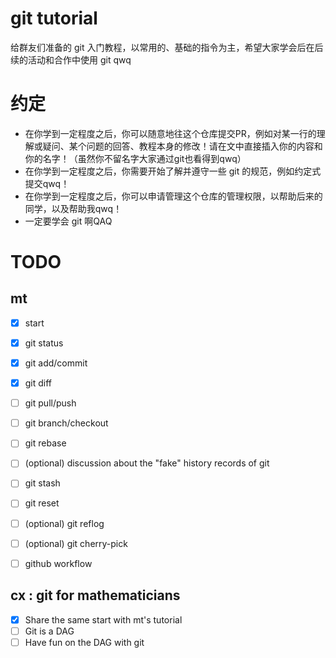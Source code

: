 # git tutorial

给群友们准备的 git 入门教程，以常用的、基础的指令为主，希望大家学会后在后续的活动和合作中使用 git qwq

# 约定

- 在你学到一定程度之后，你可以随意地往这个仓库提交PR，例如对某一行的理解或疑问、某个问题的回答、教程本身的修改！请在文中直接插入你的内容和你的名字！（虽然你不留名字大家通过git也看得到qwq）
- 在你学到一定程度之后，你需要开始了解并遵守一些 git 的规范，例如约定式提交qwq！
- 在你学到一定程度之后，你可以申请管理这个仓库的管理权限，以帮助后来的同学，以及帮助我qwq！
- 一定要学会 git 啊QAQ

# TODO
## mt
- [x] start
- [x] git status
- [x] git add/commit
- [x] git diff
- [ ] git pull/push
- [ ] git branch/checkout
- [ ] git rebase
- [ ] (optional) discussion about the "fake" history records of git
- [ ] git stash
- [ ] git reset
- [ ] (optional) git reflog

- [ ] (optional) git cherry-pick

- [ ] github workflow

## cx : git for mathematicians

- [x] Share the same start with mt's tutorial
- [ ] Git is a DAG
- [ ] Have fun on the DAG with git
